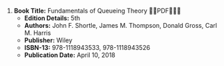 1. **Book Title:** Fundamentals of Queueing Theory 🚨🚨PDF🚨🚨🚨
   - **Edition Details:** 5th
   - **Authors:** John F. Shortle, James M. Thompson, Donald Gross, Carl M. Harris 
   - **Publisher:** Wiley
   - **ISBN-13:** 978-1118943533, 978-1118943526 
   - **Publication Date:** April 10, 2018
